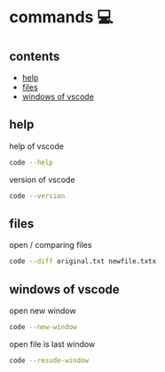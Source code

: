 <!-- omit in toc -->
# commands 💻

<!-- omit in toc -->
## contents

- [help](#help)
- [files](#files)
- [windows of vscode](#windows-of-vscode)

## help

help of vscode

```sh
code --help
```

version of vscode

```sh
code --version
```

## files

open / comparing files

```sh
code --diff original.txt newfile.txtx
```

## windows of vscode

open new window

```sh
code --new-window
```

open file is last window

```sh
code --resude-window
```

